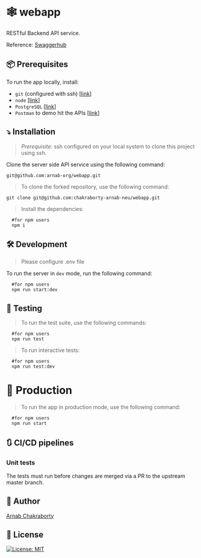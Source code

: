 # :spider_web: webapp


RESTful Backend API service.

Reference: [Swaggerhub](https://app.swaggerhub.com/apis-docs/csye6225-webapp/cloud-native-webapp/spring2023-a2)

## :package: Prerequisites

To run the app locally, install:

- `git` (configured with ssh) [[link](https://git-scm.com/downloads)]
- `node` [[link](https://nodejs.org/en/download/)]
- `PostgreSQL` [[link](https://www.postgresql.org/)]
- `Postman` to demo hit the APIs [[link](https://www.postman.com/downloads/)]

## :arrow_heading_down: Installation

> *Prerequisite:* ssh configured on your local system to clone this project using ssh.

Clone the server side API service using the following command:

```shell
git@github.com:arnab-org/webapp.git
```

> To clone the forked repository, use the following command:

```shell
git clone git@github.com:chakraborty-arnab-neu/webapp.git
```

> Install the dependencies:

```shell
  #for npm users
  npm i
```

## :hammer_and_wrench: Development

> Please configure .env file

To run the server in `dev` mode, run the following command:

```shell
  #for npm users
  npm run start:dev
```


## :test_tube: Testing

> To run the test suite, use the following commands:

```shell
  #for npm users
  npm run test
```
> To run interactive tests:

```shell
  #for npm users
  npm run test:dev
```

# :rocket: Production

> To run the app in production mode, use the following command:

```shell
  #for npm users
  npm run start
```

## :arrows_clockwise: CI/CD pipelines

### Unit tests

The tests must run before changes are merged via a PR to the upstream master branch.

## :ninja: Author

[Arnab Chakraborty](mailto:chakraborty.arn@northeastern.edu)

## :scroll: License

[![License: MIT](https://img.shields.io/badge/License-MIT-blue.svg)](./LICENSE)

